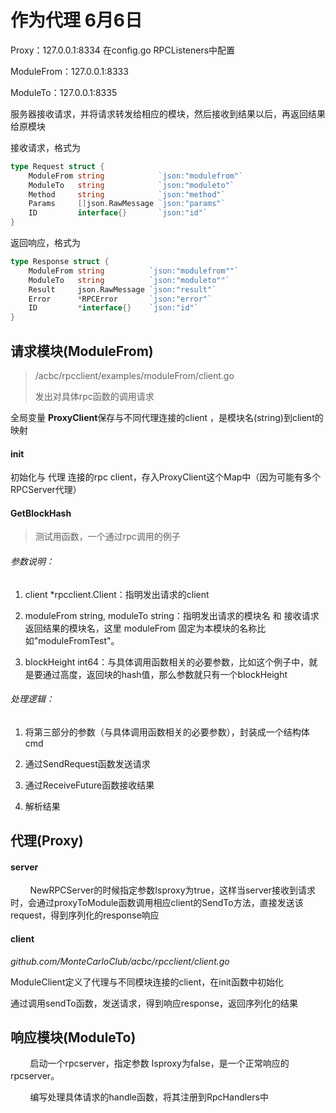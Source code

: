 # 作为代理   6月6日

Proxy：127.0.0.1:8334  在config.go RPCListeners中配置

ModuleFrom：127.0.0.1:8333

ModuleTo：127.0.0.1:8335

服务器接收请求，并将请求转发给相应的模块，然后接收到结果以后，再返回结果给原模块

接收请求，格式为

```go
type Request struct {
    ModuleFrom string            `json:"modulefrom"`
    ModuleTo   string            `json:"moduleto"`
    Method     string            `json:"method"`
    Params     []json.RawMessage `json:"params"`
    ID         interface{}       `json:"id"`
}
```

返回响应，格式为

```go
type Response struct {
    ModuleFrom string          `json:"modulefrom""`
    ModuleTo   string          `json:"moduleto""`
    Result     json.RawMessage `json:"result"`
    Error      *RPCError       `json:"error"`
    ID         *interface{}    `json:"id"`
}
```

## 请求模块(ModuleFrom)

> /acbc/rpcclient/examples/moduleFrom/client.go
> 
> 发出对具体rpc函数的调用请求

全局变量 **ProxyClient**保存与不同代理连接的client ，是模块名(string)到client的映射

#### init

初始化与 代理 连接的rpc client，存入ProxyClient这个Map中（因为可能有多个RPCServer代理）

#### **GetBlockHash**

> 测试用函数，一个通过rpc调用的例子

###### 参数说明：

1. client *rpcclient.Client：指明发出请求的client

2. moduleFrom string, moduleTo string：指明发出请求的模块名 和 接收请求返回结果的模块名，这里 moduleFrom 固定为本模块的名称比如"moduleFromTest"。

3. blockHeight int64：与具体调用函数相关的必要参数，比如这个例子中，就是要通过高度，返回块的hash值，那么参数就只有一个blockHeight

###### 处理逻辑：

1. 将第三部分的参数（与具体调用函数相关的必要参数），封装成一个结构体cmd

2. 通过SendRequest函数发送请求

3. 通过ReceiveFuture函数接收结果

4. 解析结果

## 代理(Proxy)

#### server

        NewRPCServer的时候指定参数Isproxy为true，这样当server接收到请求时，会通过proxyToModule函数调用相应client的SendTo方法，直接发送该request，得到序列化的response响应

#### client

*github.com/MonteCarloClub/acbc/rpcclient/client.go*

ModuleClient定义了代理与不同模块连接的client，在init函数中初始化

通过调用sendTo函数，发送请求，得到响应response，返回序列化的结果

## 响应模块(ModuleTo)

        启动一个rpcserver，指定参数 Isproxy为false，是一个正常响应的rpcserver。

        编写处理具体请求的handle函数，将其注册到RpcHandlers中
